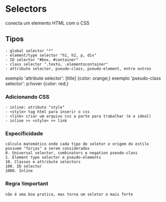 # Selectors
conecta um elemento HTML com o CSS

## Tipos
    - global selector "*"
    - element/type selector "h1, h2, p, div"
    - ID selector "#box, #container"
    - class selector ".texto, .elementocontainer"
    - attribute selector, pseudo-class, pseudo-element, entre outros

exemplo 'attribute selector': [title] {color: orange;}
exemplo 'pseudo-class selector': p:hover {color: red;}

### Adicionando CSS
 
    - inline: atributo "style"
    - <style> tag html para inserir o css
    - <link> criar um arquivo css a parte para trabalhar (é o ideal)
    - inline >> <style> >> link

### Especificidade
    cálculo matemático onde cada tipo de seletor e origem do estilo possuem "forças" a serem considerados
    0. Universal selector, combinators e negation pseudo-class 
    1. Element type selector e pseudo-elements
    10. Classes e attribute selectors
    100. ID selector
    1000. Inline

### Regra !important
    não é uma boa pratica, mas torna um seletor o mais forte